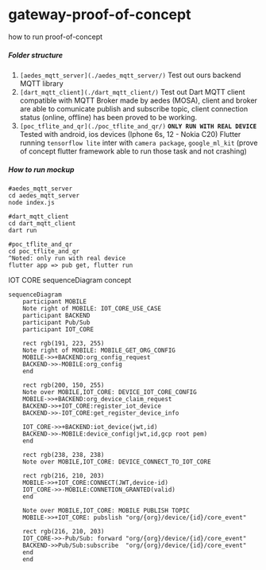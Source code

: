 # gateway-proof-of-concept


how to run proof-of-concept

##### Folder structure

1. ```[aedes_mqtt_server](./aedes_mqtt_server/)```
Test out ours backend MQTT library 
2. ```[dart_mqtt_client](./dart_mqtt_client/)```
Test out Dart MQTT client compatible with MQTT Broker made by aedes (MOSA), client and broker are able to comunicate publish and subscribe topic, client connection status (online, offline) has been proved to be working.
3. ```[poc_tflite_and_qr](./poc_tflite_and_qr/)``` **```ONLY RUN WITH REAL DEVICE```**
Tested with android, ios devices (Iphone 6s, 12 - Nokia C20)
Flutter running ```tensorflow lite``` inter with ```camera package```, ```google_ml_kit``` (prove of concept flutter framework able to run those task and not crashing)


##### How to run mockup
```
#aedes_mqtt_server
cd aedes_mqtt_server
node index.js

#dart_mqtt_client
cd dart_mqtt_client
dart run

#poc_tflite_and_qr
cd poc_tflite_and_qr
^Noted: only run with real device
flutter app => pub get, flutter run
```

IOT CORE sequenceDiagram concept
```mermaid
sequenceDiagram
    participant MOBILE
    Note right of MOBILE: IOT_CORE_USE_CASE
    participant BACKEND
    participant Pub/Sub
    participant IOT_CORE

    rect rgb(191, 223, 255)
    Note right of MOBILE: MOBILE_GET_ORG_CONFIG
    MOBILE->>+BACKEND:org_config_request
    BACKEND->>-MOBILE:org_config
    end

    rect rgb(200, 150, 255)
    Note over MOBILE,IOT_CORE: DEVICE_IOT_CORE_CONFIG
    MOBILE->>+BACKEND:org_device_claim_request
    BACKEND->>+IOT_CORE:register_iot_device
    BACKEND->>-IOT_CORE:get_register_device_info
    
    IOT_CORE->>+BACKEND:iot_device(jwt,id)
    BACKEND->>-MOBILE:device_config(jwt,id,gcp root pem)
    end

    rect rgb(238, 238, 238)
    Note over MOBILE,IOT_CORE: DEVICE_CONNECT_TO_IOT_CORE
    
    rect rgb(216, 210, 203)
    MOBILE->>+IOT_CORE:CONNECT(JWT,device-id)
    IOT_CORE->>-MOBILE:CONNETION_GRANTED(valid)
    end
    
    Note over MOBILE,IOT_CORE: MOBILE PUBLISH TOPIC
    MOBILE->>+IOT_CORE: pubslish "org/{org}/device/{id}/core_event"

    rect rgb(216, 210, 203)
    IOT_CORE->>-Pub/Sub: forward "org/{org}/device/{id}/core_event"
    BACKEND->>Pub/Sub:subscribe  "org/{org}/device/{id}/core_event"
    end
    end
```
